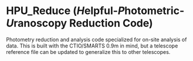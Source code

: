 # HPU_Reduce (*H*elpful-*P*hotometric-*U*ranoscopy Reduction Code)
Photometry reduction and analysis code specialized for on-site analysis of data.  This is built with the CTIO/SMARTS 0.9m in mind, but a telescope reference file can be updated to generalize this to other telescopes.
